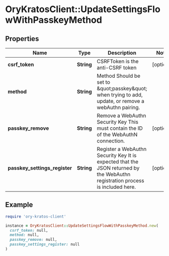 # OryKratosClient::UpdateSettingsFlowWithPasskeyMethod

## Properties

| Name | Type | Description | Notes |
| ---- | ---- | ----------- | ----- |
| **csrf_token** | **String** | CSRFToken is the anti-CSRF token | [optional] |
| **method** | **String** | Method  Should be set to \&quot;passkey\&quot; when trying to add, update, or remove a webAuthn pairing. |  |
| **passkey_remove** | **String** | Remove a WebAuthn Security Key  This must contain the ID of the WebAuthN connection. | [optional] |
| **passkey_settings_register** | **String** | Register a WebAuthn Security Key  It is expected that the JSON returned by the WebAuthn registration process is included here. | [optional] |

## Example

```ruby
require 'ory-kratos-client'

instance = OryKratosClient::UpdateSettingsFlowWithPasskeyMethod.new(
  csrf_token: null,
  method: null,
  passkey_remove: null,
  passkey_settings_register: null
)
```


